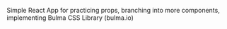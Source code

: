Simple React App for practicing props, branching into more components, implementing Bulma CSS Library (bulma.io)
